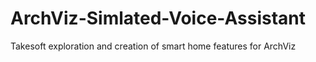 # ArchViz-Simlated-Voice-Assistant
Takesoft exploration and creation of smart home features for ArchViz
